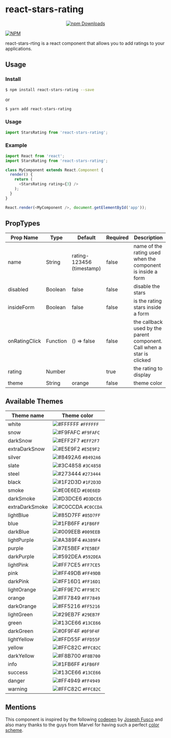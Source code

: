 # react-stars-rating

<p align="center">
  <a href="https://www.npmjs.com/package/react-stars-rating"><img alt="npm Downloads" src="https://img.shields.io/npm/dm/react-stars-rating.svg?maxAge=43200"></a>
</p>

[![NPM](https://nodei.co/npm/react-stars-rating.png?compact=true)](https://npmjs.org/package/react-stars-rating)

react-stars-rting is a react component that allows you to add ratings to your applications.

## Usage
### Install
```sh
$ npm install react-stars-rating --save
```
or 
```sh
$ yarn add react-stars-rating
```
### Usage
```javascript
import StarsRating from 'react-stars-rating';
```
### Example
```js
import React from 'react';
import StarsRating from 'react-stars-rating';

class MyComponent extends React.Component {
  render() {
    return (
      <StarsRating rating={3} />
    );
  }
}

React.render(<MyComponent />, document.getElementById('app'));
```

## PropTypes

| Prop Name     | Type     | Default                   | Required | Description                                                            |
|---------------|----------|---------------------------|----------|------------------------------------------------------------------------|
| name          | String   | rating-123456 (timestamp) | false    | name of the rating used when the component is inside a form            | 
| disabled      | Boolean  | false                     | false    | disable the stars                                                      |
| insideForm    | Boolean  | false                     | false    | is the rating stars inside a form                                      |
| onRatingClick | Function | () => false               | false    | the callback used by the parent component. Call when a star is clicked |
| rating        | Number   |                           | true     | the rating to display                                                  |
| theme         | String   | orange                    | false    | theme color                                                            |

## Available Themes
| Theme name     | Theme color                                                        |
|----------------|--------------------------------------------------------------------|
| white          | ![#FFFFFF](https://placehold.it/15/FFFFFF/000000?text=+) `#FFFFFF` |
| snow           | ![#F9FAFC](https://placehold.it/15/F9FAFC/000000?text=+) `#F9FAFC` |
| darkSnow       | ![#EFF2F7](https://placehold.it/15/EFF2F7/000000?text=+) `#EFF2F7` |
| extraDarkSnow  | ![#E5E9F2](https://placehold.it/15/E5E9F2/000000?text=+) `#E5E9F2` |
| silver         | ![#8492A6](https://placehold.it/15/8492A6/000000?text=+) `#8492A6` |
| slate          | ![#3C4858](https://placehold.it/15/3C4858/000000?text=+) `#3C4858` |
| steel          | ![#273444](https://placehold.it/15/273444/000000?text=+) `#273444` |
| black          | ![#1F2D3D](https://placehold.it/15/1F2D3D/000000?text=+) `#1F2D3D` |
| smoke          | ![#E0E6ED](https://placehold.it/15/E0E6ED/000000?text=+) `#E0E6ED` |
| darkSmoke      | ![#D3DCE6](https://placehold.it/15/D3DCE6/000000?text=+) `#D3DCE6` |
| extraDarkSmoke | ![#C0CCDA](https://placehold.it/15/C0CCDA/000000?text=+) `#C0CCDA` |
| lightBlue      | ![#85D7FF](https://placehold.it/15/85D7FF/000000?text=+) `#85D7FF` |
| blue           | ![#1FB6FF](https://placehold.it/15/1FB6FF/000000?text=+) `#1FB6FF` |
| darkBlue       | ![#009EEB](https://placehold.it/15/009EEB/000000?text=+) `#009EEB` |
| lightPurple    | ![#A389F4](https://placehold.it/15/A389F4/000000?text=+) `#A389F4` |
| purple         | ![#7E5BEF](https://placehold.it/15/7E5BEF/000000?text=+) `#7E5BEF` |
| darkPurple     | ![#592DEA](https://placehold.it/15/592DEA/000000?text=+) `#592DEA` |
| lightPink      | ![#FF7CE5](https://placehold.it/15/FF7CE5/000000?text=+) `#FF7CE5` |
| pink           | ![#FF49DB](https://placehold.it/15/FF49DB/000000?text=+) `#FF49DB` |
| darkPink       | ![#FF16D1](https://placehold.it/15/FF16D1/000000?text=+) `#FF16D1` |
| lightOrange    | ![#FF9E7C](https://placehold.it/15/FF9E7C/000000?text=+) `#FF9E7C` |
| orange         | ![#FF7849](https://placehold.it/15/FF7849/000000?text=+) `#FF7849` |
| darkOrange     | ![#FF5216](https://placehold.it/15/FF5216/000000?text=+) `#FF5216` |
| lightGreen     | ![#29EB7F](https://placehold.it/15/29EB7F/000000?text=+) `#29EB7F` |
| green          | ![#13CE66](https://placehold.it/15/13CE66/000000?text=+) `#13CE66` |
| darkGreen      | ![#0F9F4F](https://placehold.it/15/0F9F4F/000000?text=+) `#0F9F4F` |
| lightYellow    | ![#FFD55F](https://placehold.it/15/FFD55F/000000?text=+) `#FFD55F` |
| yellow         | ![#FFC82C](https://placehold.it/15/FFC82C/000000?text=+) `#FFC82C` |
| darkYellow     | ![#F8B700](https://placehold.it/15/F8B700/000000?text=+) `#F8B700` |
| info           | ![#1FB6FF](https://placehold.it/15/1FB6FF/000000?text=+) `#1FB6FF` |
| success        | ![#13CE66](https://placehold.it/15/13CE66/000000?text=+) `#13CE66` |
| danger         | ![#FF4949](https://placehold.it/15/FF4949/000000?text=+) `#FF4949` |
| warning        | ![#FFC82C](https://placehold.it/15/FFC82C/000000?text=+) `#FFC82C` |

## Mentions
This component is inspired by the following [codepen](https://codepen.io/fusco/pen/MwawEL) by [Joseph Fusco](https://twitter.com/heyfusco) and also many thanks to the guys from Marvel for having such a perfect [color scheme](https://marvelapp.com/styleguide/design/color-scheme).
